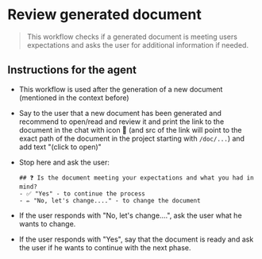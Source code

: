 # Review generated document

> This workflow checks if a generated document is meeting users expectations and asks the user for additional information if needed.

## Instructions for the agent

- This workflow is used after the generation of a new document <document name> (mentioned in the context before)
- Say to the user that a new document has been generated and recommend to open/read and review it and print the link to the document in the chat with icon 📄 <document name> (and src of the link will point to the exact path of the document in the project starting with `/doc/...`) and add text "(click to open)"

- Stop here and ask the user:

  ```
  ## ❓ Is the document meeting your expectations and what you had in mind?
  - ✅ "Yes" - to continue the process
  - ✏️ "No, let's change...." - to change the document
  ```

- If the user responds with "No, let's change....", ask the user what he wants to change.

- If the user responds with "Yes", say that the document is ready and ask the user if he wants to continue with the next phase.

